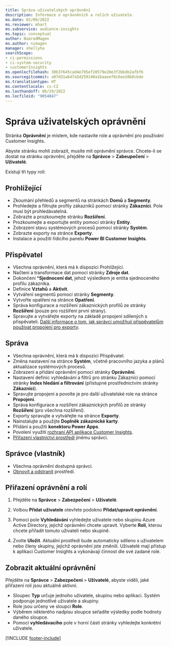 ```yaml
---
title: Správa uživatelských oprávnění
description: Informace o oprávněních a rolích uživatele.
ms.date: 02/09/2022
ms.reviewer: mhart
ms.subservice: audience-insights
ms.topic: conceptual
author: NimrodMagen
ms.author: nimagen
manager: shellyha
searchScope:
- ci-permissions
- ci-system-security
- customerInsights
ms.openlocfilehash: 30b37645cad4e795ef20579e20e3f2bbdb2afbf6
ms.sourcegitcommit: a97d31a647a5d259140a1baaeef8c6ea10b8cbde
ms.translationtype: HT
ms.contentlocale: cs-CZ
ms.lasthandoff: 06/29/2022
ms.locfileid: "9054847"
---
```

# <a name="manage-user-permissions"></a>Správa uživatelských oprávnění

Stránka **Oprávnění** je místem, kde nastavíte role a oprávnění pro používání Customer Insights.

Abyste stránku mohli zobrazit, musíte mít oprávnění správce. Chcete-li se dostat na stránku oprávnění, přejděte na **Správce** > **Zabeupečení** > **Uživatelé**.

Existují tři typy rolí:

## <a name="viewer"></a>Prohlížející

- Zkoumání přehledů a segmentů na stránkách **Domů** a **Segmenty**.
- Prohledejte a filtrujte profily zákazníků pomocí stránky **Zákazníci**. Pole musí být prohledávatelná.
- Zobrazte a prozkoumejte stránku **Rozšíření**.
- Prozkoumejte a exportujte entity pomocí stránky **Entity**.
- Zobrazení stavu systémových procesů pomocí stránky **Systém**.
- Zobrazte exporty na stránce **Exporty**.
- Instalace a použití řídicího panelu **Power BI Customer Insights**.

## <a name="contributor"></a>Přispěvatel

- Všechna oprávnění, která má k dispozici Prohlížející.
- Načtení a transformace dat pomocí stránky **Zdroje dat**.
- Dokončení ***Sjednocení dat**, jehož výsledkem je entita sjednoceného profilu zákazníka.
- Definice **Vztahů** a **Aktivit**.
- Vytváření segmentů pomocí stránky **Segmenty**.
- Vytvořte opatření na stránce **Opatření**.
- Správa konfigurace a rozšíření zákaznických profilů ze stránky **Rozšíření** (pouze pro rozšíření první strany).
- Spravujte a vytvářejte exporty na základě propojení sdílených s přispěvateli. [Další informace o tom, jak správci umožňují přispěvatelům používat propojení pro exporty](connections.md#allow-contributors-to-use-a-connection-for-exports).

## <a name="admin"></a>Správa

- Všechna oprávnění, která má k dispozici Přispěvatel.
- Změna nastavení na stránce **Systém**, včetně pracovního jazyka a plánů aktualizace systémových procesů.
- Zobrazení a přidání oprávnění pomocí stránky **Oprávnění**.
- Nastavení definic vyhledávání a filtrů pro stránku Zákazníci pomocí stránky **Index hledání a filtrování** (přístupné prostřednictvím stránky **Zákazníci**).
- Spravujte propojení a povolte je pro další uživatelské role na stránce **Propojení**.
- Správa konfigurace a rozšíření zákaznických profilů ze stránky **Rozšíření** (pro všechna rozšíření).
- Exporty spravujte a vytvářejte na stránce **Exporty**.
- Nainstalujte a použijte **Doplněk zákaznické karty**.
- Přidání a použiti **konektoru Power Apps**.
- Povolení využití [rozhraní API aplikace Customer Insights](apis.md).
- [Přiřazení vlastnictví prostředí](manage-environments.md#change-the-owner-of-an-environment) jinému správci.

## <a name="admin-owner"></a>Správce (vlastník)

- Všechna oprávnění dostupná správci.
- [Obnovit a odstranit](manage-environments.md#reset-an-existing-environment-preview) prostředí.

## <a name="assign-roles-and-permissions"></a>Přiřazení oprávnění a rolí

1. Přejděte na **Správce** > **Zabezpečení** > **Uživatelé**.

1. Volbou **Přidat uživatele** otevřete podokno **Přidat/upravit oprávnění**.

1. Pomocí pole **Vyhledávání** vyhledejte uživatele nebo skupinu Azure Active Directory, jejichž oprávnění chcete upravit. Vyberte **Roli**, kterou chcete přiřadit tomuto uživateli nebo skupině.

1. Zvolte **Uložit**. Aktuální prostředí bude automaticky sdíleno s uživatelem nebo členy skupiny, jejichž oprávnění jste změnili. Uživatelé mají přístup k aplikaci Customer Insights a vykonávají činnost dle své zadané role.

## <a name="view-current-permissions"></a>Zobrazit aktuální oprávnění

Přejděte na **Správce** > **Zabezpečení** > **Uživatelé**, abyste viděli, jaké přiřazení rolí jsou aktuálně aktivní.

- Sloupec **Typ** určuje jednoho uživatele, skupinu nebo aplikaci. Systém podporuje jednotlivé uživatele a skupiny.
- Role jsou určeny ve sloupci **Role**.
- Výběrem některého nadpisu sloupce seřadíte výsledky podle hodnoty daného sloupce.
- Pomocí **vyhledávacího** pole v horní části stránky vyhledejte konkrétní uživatele.


[!INCLUDE [footer-include](includes/footer-banner.md)]
